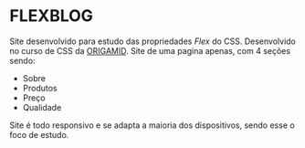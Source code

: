 # FLEXBLOG
Site desenvolvido para estudo das propriedades *Flex* do CSS. Desenvolvido no curso de CSS da [ORIGAMID](https://www.origamid.com/).
Site de uma pagina apenas, com 4 seções sendo:
* Sobre 
* Produtos
* Preço
* Qualidade

Site é todo responsivo e se adapta a maioria dos dispositivos, sendo esse o foco de estudo.
 